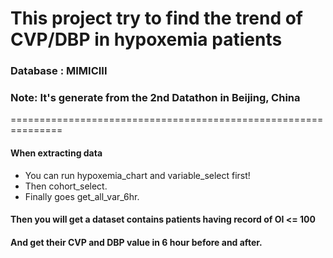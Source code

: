 # This project try to find the trend of CVP/DBP in hypoxemia patients

### Database : MIMICIII
### Note: It's generate from the 2nd Datathon in Beijing, China

===============================================================
#### When extracting data
* You can run hypoxemia_chart and variable_select first!
* Then cohort_select.
* Finally goes get_all_var_6hr.
#### Then you will get a dataset contains patients having record of OI <= 100
#### And get their CVP and DBP value in 6 hour before and after.
